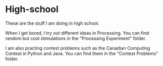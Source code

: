 # High-school

These are the stuff I am doing in high school.

When I get bored, I try out different ideas in Processing. You can find random but cool stimulations in the "Processing Experiment" folder.  

I am also practing contest problems such as the Canadian Computing Contest in Python and Java. You can find them in the "Contest Problems" folder. 


